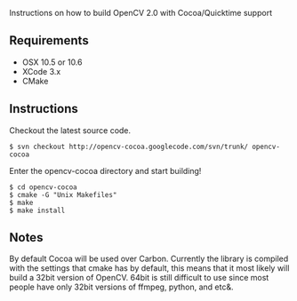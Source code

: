 Instructions on how to build OpenCV 2.0 with Cocoa/Quicktime support


## Requirements ##

  * OSX 10.5 or 10.6
  * XCode 3.x
  * CMake

## Instructions ##

Checkout the latest source code.

```
$ svn checkout http://opencv-cocoa.googlecode.com/svn/trunk/ opencv-cocoa
```

Enter the opencv-cocoa directory and start building!

```
$ cd opencv-cocoa
$ cmake -G "Unix Makefiles"
$ make
$ make install
```

## Notes ##
By default Cocoa will be used over Carbon. Currently the library is compiled with the settings that cmake has by default, this means that it most likely will build a 32bit version of OpenCV. 64bit is still difficult to use since most people have only 32bit versions of ffmpeg, python, and etc&.